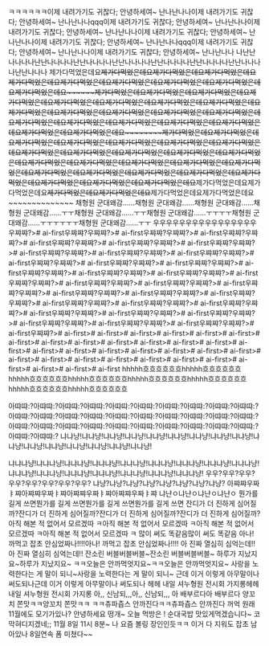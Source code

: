 ㅋㅋㅋㅋㅋㅋ이제 내려가기도 귀찮다; 안녕하세여~ 난나난나나이제 내려가기도 귀찮다; 안녕하세여~ 난나난나나qqq이제 내려가기도 귀찮다; 안녕하세여~ 난나난나나이제 내려가기도 귀찮다; 안녕하세여~ 난나난나나이제 내려가기도 귀찮다; 안녕하세여~ 난나난나나이제 내려가기도 귀찮다; 안녕하세여~ 난나난나나qqq이제 내려가기도 귀찮다; 안녕하세여~ 난나난나나이제 내려가기도 귀찮다; 안녕하세여~ 난나난나나
나난난나나나나난난나나나나난난나나나나난난나나나나난난나나나나난난나나나나난난나나나나난난나나나
제가다먹었은데요~~~~~~제가다먹었은데요제가다먹었은데요제가다먹었은데요제가다먹었은데요~~~~제가다먹었은데요제가다먹었은데요~~~~~~~~제가다먹었은데요제가다먹었은데요~~~~제가다먹었은데요~~~~~~~~~~제가다먹었은데요제가다먹었은데요~~제가다먹었은데요제가다먹었은데요~~~~~~제가다먹었은데요제가다먹었은데요~~~~~~제가다먹었은데요제가다먹었은데요~~제가다먹었은데요제가다먹었은데요~~~~~~제가다먹었은데요제가다먹었은데요~~~~~~~~~~제가다먹었은데요~~제가다먹었은데요~~~~~~제가다먹었은데요제가다먹었은데요~~~~제가다먹었은데요제가다먹었은데요~~~~제가다먹었은데요제가다먹었은데요~~~~~~~~제가다먹었은데요~~~~제가다먹었은데요~~~~~~제가다먹었은데요~~~~~~~~~~~~제가다먹었은데요제가다먹었은데요~~~~제가다먹었은데요제가다먹었은데요~~~~~~~~제가다먹었은데요제가다먹었은데요~~~~제가다먹었은데요제가다먹었은데요~~~~제가다먹었은데요제가다먹었은데요~~~~~~~~~~제가다먹었은데요제가다먹었은데요~~~~~~~~~~제가다먹었은데요제가다먹었은데요~~제가다먹었은데요제가다먹었은데요~~~~~~제가다먹었은데요제가다먹었은데요~~~~~~제가다먹었은데요제가다먹었은데요~~~~~~~~~~~~제가다먹었은데요제가다먹었은데요~~~~~~~~~~제가다먹었은데요제가다먹었은데요~~~~~~~~~~제가다먹었은데요제가다먹었은데요~~~~~~~~~~제가다먹었은데요제가다먹었은데요~~~~~~~~~~~~~~
채형원 군대왜감......채형원 군대왜감......채형원 군대왜감......채형원 군대왜감......ㅜㅜ채형원 군대왜감......ㅜㅜ채형원 군대왜감......ㅜㅜㅜㅜ채형원 군대왜감......ㅜㅜㅜㅜㅜㅜ채형원 군대왜감......ㅜㅜ
우우우우우우우우우우우우우우우우
우쨔쨔?># ai-first우쨔쨔?우쨔쨔?># ai-first우쨔쨔?우쨔쨔?># ai-first우쨔쨔?우쨔쨔?># ai-first우쨔쨔?우쨔쨔?># ai-first우쨔쨔?우쨔쨔?># ai-first우쨔쨔?우쨔쨔?># ai-first우쨔쨔?우쨔쨔?># ai-first우쨔쨔?우쨔쨔?># ai-first우쨔쨔?우쨔쨔?># ai-first우쨔쨔?우쨔쨔?># ai-first우쨔쨔?우쨔쨔?># ai-first우쨔쨔?우쨔쨔?># ai-first우쨔쨔?우쨔쨔?># ai-first우쨔쨔?우쨔쨔?># ai-first우쨔쨔?우쨔쨔?># ai-first우쨔쨔?우쨔쨔?># ai-first우쨔쨔?우쨔쨔?># ai-first우쨔쨔?우쨔쨔?># ai-first우쨔쨔?우쨔쨔?># ai-first우쨔쨔?우쨔쨔?># ai-first우쨔쨔?우쨔쨔?># ai-first우쨔쨔?우쨔쨔?># ai-first우쨔쨔?우쨔쨔?># ai-first우쨔쨔?우쨔쨔?># ai-first우쨔쨔?우쨔쨔?># ai-first우쨔쨔?우쨔쨔?># ai-first우쨔쨔?우쨔쨔?># ai-first우쨔쨔?우쨔쨔?># ai-first우쨔쨔?우쨔쨔?># ai-first우쨔쨔?우쨔쨔?># ai-first우쨔쨔?우쨔쨔?># ai-first우쨔쨔?># ai-first># ai-first># ai-first># ai-first># ai-first># ai-first># ai-first># ai-first># ai-first># ai-first># ai-first># ai-first># ai-first># ai-first># ai-first># ai-first># ai-first># ai-first># ai-first># ai-first># ai-first># ai-first># ai-first># ai-first># ai-first># ai-first># ai-first># ai-first># ai-first># ai-first># ai-first># ai-first
hhhhh흐흐흐흐흐흐hhhhh흐흐흐흐흐흐hhhhh흐흐흐흐흐흐hhhhh흐흐흐흐흐흐hhhhh흐흐흐흐흐흐hhhhh흐흐흐흐흐흐hhhhh흐흐흐흐흐흐hhhhh흐흐흐흐흐흐

아땨땨:?아땨땨:?아땨땨:?아땨땨:?아땨땨:?아땨땨:?아땨땨:?아땨땨:?아땨땨:?아땨땨:?아땨땨:?아땨땨:?아땨땨:?아땨땨:?아땨땨:?아땨땨:?아땨땨:?아땨땨:?아땨땨:?아땨땨:?아땨땨:?아땨땨:?아땨땨:?아땨땨:?아땨땨:?아땨땨:?아땨땨:?아땨땨:?아땨땨:?아땨땨:?아땨땨:?아땨땨:?
냐냐냥!냐냐냥!냐냐냥!냐냐냥!냐냐냥!냐냐냥!냐냐냥!냐냐냥!냐냐냥!냐냐냥!냐냐냥!냐냐냥!냐냐냥!냐냐냥!냐냐냥!냐냐냥!

냐냐냐냥!냐냐냐냥!냐냐냐냥!냐냐냐냥!냐냐냐냥!냐냐냐냥!냐냐냐냥!냐냐냐냥!냐냐냐냥!냐냐냐냥!냐냐냐냥!냐냐냐냥!냐냐냐냥!냐냐냐냥!냐냐냐냥!냐냐냐냥!
우우?우우?우우?우우?우우?우우?우우?우우?
냐냥?냐냥?냐냥?냐냥?냐냥?냐냥?냐냥?냐냥?
아쨔쨔우짜ㅑ쨔아쨔쨔우짜ㅑ쨔아쨔쨔우짜ㅑ쨔아쨔쨔우짜ㅑ쨔
냐냔ㅇ냐냔ㅇ냐냔ㅇ냐냔ㅇ
뭔가를 길게 쓰면뭔가를 길게 쓰면뭔가를 길게 쓰면뭔가를 길게 쓰면
잔디가 더 진하게 심어질까?잔디가 더 진하게 심어질까?잔디가 더 진하게 심어질까?잔디가 더 진하게 심어질까?
아직 해본 적 없어서 모르겠따 ㅋ아직 해본 적 없어서 모르겠따 ㅋ아직 해본 적 없어서 모르겠따 ㅋ아직 해본 적 없어서 모르겠따 ㅋ
많이 써도 똑같음많이 써도 똑같음
아나! 까먹고 잡초 안심었짜나!!!!아나! 까먹고 잡초 안심었짜나!!!!
아 진짜 열심히 심억는데!!아 진짜 열심히 심억는데!!
잔소린 버블버블버블~잔소린 버블버블버블~
하루가 지났지요~하루가 지났지요~
ㅋㅋ오늘은 안까먹엇지요~ㅋㅋ오늘은 안까먹엇지요~
사랑을 노력한다는 게 말이 되니~사랑을 노력한다는 게 말이 되니~
근데 이거 이렇게 아무말이나 써도되나근데 이거 이렇게 아무말이나 써도되나
헤헤 내일 셔누형원 전시회 가지롱헤헤 내일 셔누형원 전시회 가지롱
아,, 신남되,,,아,, 신남되,,,
아 배부르다아 배부르다
양꼬치 쫀맛ㅋㅋ양꼬치 쫀맛ㅋㅋ
ㅋㅋ츄파츕스 안까진다ㅋㅋ츄파츕스 안까진다
꺼억
원래 11월에도 모기가있나?
안녕하세요 떵개~ 오늘 먹방은 !
순대국밥 맛있게먹겠습니다~
코막혀디지겠네;;
11월 8일 11시 8분~
나 요즘 볼링 장인인듯ㅋㅋ
이거 다 지워도 잡초 남아있나
8일연속 폼 미쳤다~~

